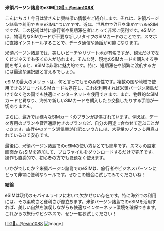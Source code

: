 **米領バージン諸島のeSIM[[TG💪+ @esim1088](https://t.me/s/esim1088)]**

こんにちは！今日は皆さんに興味深い情報をご紹介します。それは、米領バージン諸島で利用できるeSIMについてです。近年、世界中で注目を集めているeSIMですが、この技術は特に旅行者や長期滞在者にとって非常に便利です。eSIMとは、物理的なSIMカードが不要な新しいタイプのSIMカードのことです。スマホに直接インストールすることで、データ通信や通話が可能になります。

米領バージン諸島では、美しいビーチやリゾート地が有名ですが、観光だけでなくビジネスでも多くの人が訪れます。そんな時、現地のSIMカードを購入する手間を考えると、eSIMは非常に魅力的です。特に、短期滞在や頻繁に渡航する方には最適な選択肢と言えるでしょう。

eSIMの最大のメリットは、何と言ってもその柔軟性です。複数の国や地域で使用できるグローバルSIMカードも存在し、これを利用すれば米領バージン諸島だけでなく他の国でも快適にインターネットを使用できます。また、物理的なSIMカードと異なり、海外で新しいSIMカードを購入したり交換したりする手間が一切ありません。

さらに、最近では様々なSIMカードのプランが提供されています。例えば、データ専用のプランや音声通話付きのプランなど、自分の用途に合わせて選ぶことができます。旅行中のデータ通信量が心配という方には、大容量のプランも用意されているので安心です。

最後に、米領バージン諸島でのeSIMの使い方はとても簡単です。スマホの設定画面からeSIMを追加して、プロファイルをダウンロードするだけで完了です。操作も直感的で、初心者の方でも問題なく使えます。

いかがでしたか？米領バージン諸島でのeSIMは、旅行者やビジネスパーソンにとって非常に便利なツールです。ぜひこの機会に試してみてくださいね！

**結論**

eSIMは現代のモバイルライフにおいて欠かせない存在です。特に海外での利用には、その柔軟さと便利さが際立ちます。米領バージン諸島でのeSIMを活用すれば、美しい自然を満喫しながらも快適なインターネット環境を確保できます。これからの旅行やビジネスで、ぜひ一度お試しください！

[[TG💪+ @esim1088](https://t.me/s/esim1088) ![Image](https://i.postimg.cc/Y0z9fWf4/image.png)]